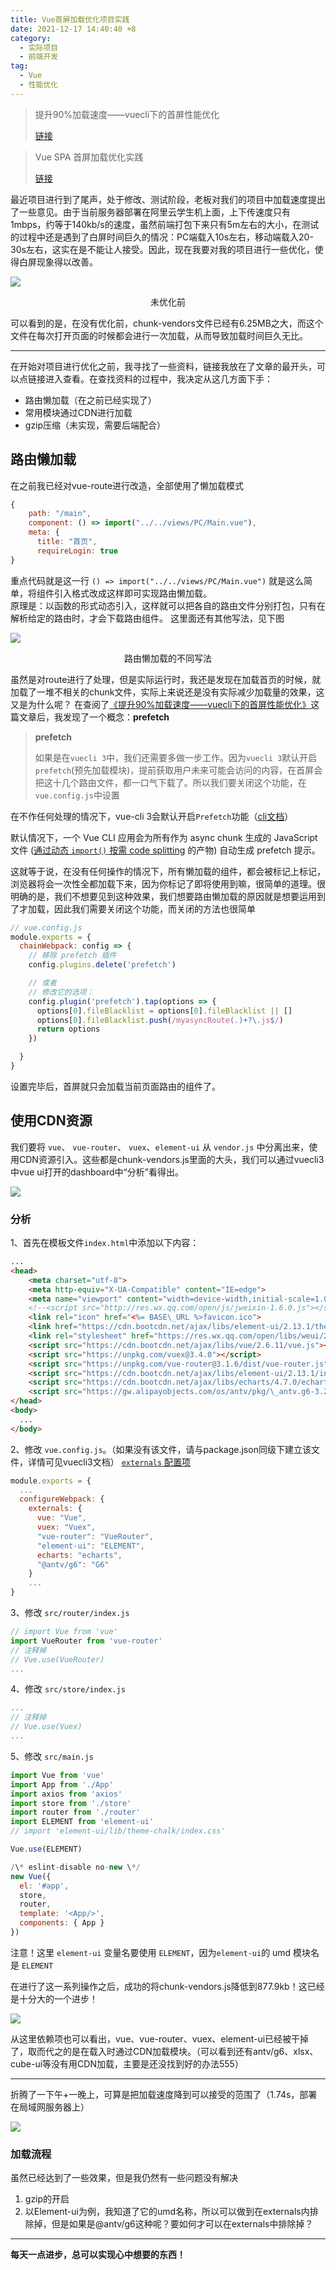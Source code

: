 ```yaml
---
title: Vue首屏加载优化项目实践
date: 2021-12-17 14:40:40 +8
category:
  - 实际项目
  - 前端开发
tag:
  - Vue
  - 性能优化
---
```

> 提升90%加载速度——vuecli下的首屏性能优化
> 
> [链接](https://segmentfault.com/a/1190000019499007)

> Vue SPA 首屏加载优化实践
> 
> [链接](https://juejin.im/post/5a291092518825293b50366d)

最近项目进行到了尾声，处于修改、测试阶段，老板对我们的项目中加载速度提出了一些意见。由于当前服务器部署在阿里云学生机上面，上下传速度只有1mbps，约等于140kb/s的速度，虽然前端打包下来只有5m左右的大小，在测试的过程中还是遇到了白屏时间巨久的情况：PC端载入10s左右，移动端载入20-30s左右，这实在是不能让人接受。因此，现在我要对我的项目进行一些优化，使得白屏现象得以改善。

![](./img/image.png)

<p style="text-align: center;">未优化前</p> 

可以看到的是，在没有优化前，chunk-vendors文件已经有6.25MB之大，而这个文件在每次打开页面的时候都会进行一次加载，从而导致加载时间巨久无比。

* * *

在开始对项目进行优化之前，我寻找了一些资料，链接我放在了文章的最开头，可以点链接进入查看。在查找资料的过程中，我决定从这几方面下手：

*   路由懒加载（在之前已经实现了）
*   常用模块通过CDN进行加载
*   gzip压缩（未实现，需要后端配合）

## 路由懒加载 

在之前我已经对vue-route进行改造，全部使用了懒加载模式

```js
{
    path: "/main",
    component: () => import("../../views/PC/Main.vue"),
    meta: {
      title: "首页",
      requireLogin: true
}
```

重点代码就是这一行 
`() => import("../../views/PC/Main.vue")`
就是这么简单，将组件引入格式改成这样即可实现路由懒加载。  
原理是：以函数的形式动态引入，这样就可以把各自的路由文件分别打包，只有在解析给定的路由时，才会下载路由组件。 
这里面还有其他写法，见下图

![](./img/image-5.png)

<p style="text-align: center;">路由懒加载的不同写法</p> 

虽然是对route进行了处理，但是实际运行时，我还是发现在加载首页的时候，就加载了一堆不相关的chunk文件，实际上来说还是没有实际减少加载量的效果，这又是为什么呢？ 
在查阅了[《提升90%加载速度——vuecli下的首屏性能优化》](https://segmentfault.com/a/1190000019499007)这篇文章后，我发现了一个概念：**prefetch**

> **prefetch**
> 
> 如果是在`vuecli 3`中，我们还需要多做一步工作。因为`vuecli 3`默认开启`prefetch`(预先加载模块)，提前获取用户未来可能会访问的内容，在首屏会把这十几个路由文件，都一口气下载了。所以我们要关闭这个功能，在`vue.config.js`中设置

在不作任何处理的情况下，vue-cli 3会默认开启`Prefetch`功能（[cli文档](https://cli.vuejs.org/zh/guide/html-and-static-assets.html#prefetch)）

默认情况下，一个 Vue CLI 应用会为所有作为 async chunk 生成的 JavaScript 文件 ([通过动态 `import()` 按需 code splitting](https://webpack.js.org/guides/code-splitting/#dynamic-imports) 的产物) 自动生成 prefetch 提示。

这就等于说，在没有任何操作的情况下，所有懒加载的组件，都会被标记上[<link rel="prefetch">](https://developer.mozilla.org/en-US/docs/Web/HTTP/Link_prefetching_FAQ)标记，浏览器将会一次性全都加载下来，因为你标记了即将使用到嘛，很简单的道理。很明确的是，我们不想要见到这种效果，我们想要路由懒加载的原因就是想要运用到了才加载，因此我们需要关闭这个功能，而关闭的方法也很简单

```js
// vue.config.js
module.exports = {
  chainWebpack: config => {
    // 移除 prefetch 插件
    config.plugins.delete('prefetch')

    // 或者
    // 修改它的选项：
    config.plugin('prefetch').tap(options => {
      options[0].fileBlacklist = options[0].fileBlacklist || []
      options[0].fileBlacklist.push(/myasyncRoute(.)+?\.js$/)
      return options
    })

  }
}
```

设置完毕后，首屏就只会加载当前页面路由的组件了。

## 使用CDN资源 

我们要将 `vue`、 `vue-router`、 `vuex`、`element-ui` 从 `vendor.js` 中分离出来，使用CDN资源引入。这些都是chunk-vendors.js里面的大头，我们可以通过vuecli3中vue ui打开的dashboard中“分析”看得出。

![](./img/image-1.png)

### 分析

1、首先在模板文件`index.html`中添加以下内容：

```html
...
<head>
    <meta charset="utf-8">
    <meta http-equiv="X-UA-Compatible" content="IE=edge">
    <meta name="viewport" content="width=device-width,initial-scale=1.0,user-scalable=no">
    <!--<script src="http://res.wx.qq.com/open/js/jweixin-1.6.0.js"></script>-->
    <link rel="icon" href="<%= BASE\_URL %>favicon.ico">
    <link href="https://cdn.bootcdn.net/ajax/libs/element-ui/2.13.1/theme-chalk/index.css" rel="stylesheet">
    <link rel="stylesheet" href="https://res.wx.qq.com/open/libs/weui/2.3.0/weui.min.css">
    <script src="https://cdn.bootcdn.net/ajax/libs/vue/2.6.11/vue.js"></script>
    <script src="https://unpkg.com/vuex@3.4.0"></script>
    <script src="https://unpkg.com/vue-router@3.1.6/dist/vue-router.js"></script>
    <script src="https://cdn.bootcdn.net/ajax/libs/element-ui/2.13.1/index.js"></script>
    <script src="https://cdn.bootcdn.net/ajax/libs/echarts/4.7.0/echarts.min.js"></script>
    <script src="https://gw.alipayobjects.com/os/antv/pkg/\_antv.g6-3.2.8/build/g6.js"></script>
</head>
<body>
  ...
</body>
```

2、修改 `vue.config.js`。（如果没有该文件，请与package.json同级下建立该文件，详情可见vuecli3文档） [`externals` 配置项](https://webpack.docschina.org/configuration/externals/)

```js
module.exports = {
  ...
  configureWebpack: {
    externals: {
      vue: "Vue",
      vuex: "Vuex",
      "vue-router": "VueRouter",
      "element-ui": "ELEMENT",
      echarts: "echarts",
      "@antv/g6": "G6"
    }
    ...
}
```

3、修改 `src/router/index.js`

```js
// import Vue from 'vue'
import VueRouter from 'vue-router'
// 注释掉
// Vue.use(VueRouter)
...
```

4、修改 `src/store/index.js`

```js
...
// 注释掉
// Vue.use(Vuex)
...
```

5、修改 `src/main.js`

```js
import Vue from 'vue'
import App from './App'
import axios from 'axios'
import store from './store'
import router from './router'
import ELEMENT from 'element-ui'
// import 'element-ui/lib/theme-chalk/index.css'

Vue.use(ELEMENT)

/\* eslint-disable no-new \*/
new Vue({
  el: '#app',
  store,
  router,
  template: '<App/>',
  components: { App }
})
```

注意！这里 `element-ui` 变量名要使用 `ELEMENT`，因为`element-ui`的 umd 模块名是 `ELEMENT`

在进行了这一系列操作之后，成功的将chunk-vendors.js降低到877.9kb！这已经是十分大的一个进步！

![](./img/image-2.png)

从这里依赖项也可以看出，vue、vue-router、vuex、element-ui已经被干掉了，取而代之的是在载入时通过CDN加载模块。（可以看到还有antv/g6、xlsx、cube-ui等没有用CDN加载，主要是还没找到好的办法555）

* * *

折腾了一下午+一晚上，可算是把加载速度降到可以接受的范围了（1.74s，部署在局域网服务器上）

![](./img/image-3.png)

### 加载流程

虽然已经达到了一些效果，但是我仍然有一些问题没有解决

1.  gzip的开启
2.  以Element-ui为例，我知道了它的umd名称，所以可以做到在externals内排除掉，但是如果是@antv/g6这种呢？要如何才可以在externals中排除掉？

* * *

**每天一点进步，总可以实现心中想要的东西！**